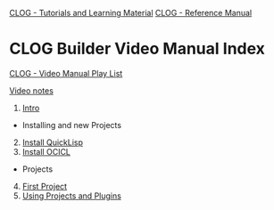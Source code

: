 
[CLOG - Tutorials and Learning Material](LEARN.md)
[CLOG - Reference Manual](https://rabbibotton.github.io/clog/clog-manual.html)


CLOG Builder Video Manual Index
===============================
[CLOG - Video Manual Play List](https://www.youtube.com/playlist?list=PLSUeblYuDUiOlX28-v8T__aM-2XO32vR_)

[Video notes](doc/vm-index.md)

1. [Intro](https://youtu.be/cuXs5gyUWxE)

* Installing and new Projects

2. [Install QuickLisp](https://youtu.be/CipzbZkPjBM)
3. [Install OCICL](https://youtu.be/CIDo8vaOy1c)

* Projects

4. [First Project](https://youtu.be/IZqHuYw9jRI)
5. [Using Projects and Plugins](https://youtu.be/k3V75qWQHNE)